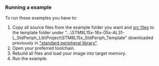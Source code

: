 ### Running a example

To run these examples you have to:


1. Copy all source files from the example folder you want and <a href="https://github.com/MarcoAOC/LoRaMESH_STM8L/blob/master/src">src files</a> to the template folder under "...\STM8L15x-16x-05x-AL31-L_StdPeriph_Lib\Project\STM8L15x_StdPeriph_Template" downloaded previously in <a href="https://www.st.com/en/embedded-software/stsw-stm8016.html">"standard peripheral library"</a>.
2. Open your preferred toolchain.
3. Rebuild all files and load your image into target memory.
4. Run the example.

